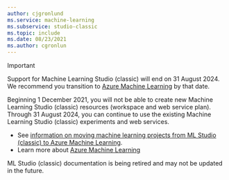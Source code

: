 ```yaml
---
author: cjgronlund
ms.service: machine-learning
ms.subservice: studio-classic
ms.topic: include
ms.date: 08/23/2021	
ms.author: cgronlun
---
```

<!-- Deprecation notice for Machine Learning Studio (classic) docs
-->

> [!IMPORTANT]
> Support for Machine Learning Studio (classic) will end on 31 August 2024. We recommend you transition to [Azure Machine Learning](https://azure.microsoft.com/services/machine-learning/) by that date.
>
> Beginning 1 December 2021, you will not be able to create new Machine Learning Studio (classic) resources (workspace and web service plan). Through 31 August 2024, you can continue to use the existing Machine Learning Studio (classic) experiments and web services.  
> 
> -	See [information on moving machine learning projects from ML Studio (classic) to Azure Machine Learning](../articles/machine-learning/migrate-overview.md). 
> -	Learn more about [Azure Machine Learning](../articles/machine-learning/overview-what-is-azure-machine-learning.md)
> 
> ML Studio (classic) documentation is being retired and may not be updated in the future.